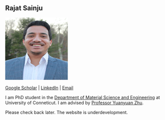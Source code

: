 ## Rajat Sainju

<img src="/Sainju_MSE_Profile.JPG" width="200" height="200">

[Google Scholar](https://scholar.google.com/citations?user=c1UCRoEAAAAJ&hl=en) | [LinkedIn](https://www.linkedin.com/in/rajat-sainju-a3435812a) | [Email](rajat.sainju@uconn.edu)

I am PhD student in the [Department of Material Science and Engineering](https://mse.engr.uconn.edu/) at University of Conneticut. I am advised by [Professor Yuanyuan Zhu](https://zhu.mse.uconn.edu/).

Please check back later. The website is underdevelopment.


